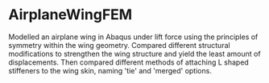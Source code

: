 # AirplaneWingFEM
Modelled an airplane wing in Abaqus under lift force using the principles of symmetry within the wing geometry. Compared different structural modifications to strengthen the wing structure and yield the least amount of displacements. Then compared different methods of attaching L shaped stiffeners to the wing skin, naming 'tie' and 'merged' options. 
